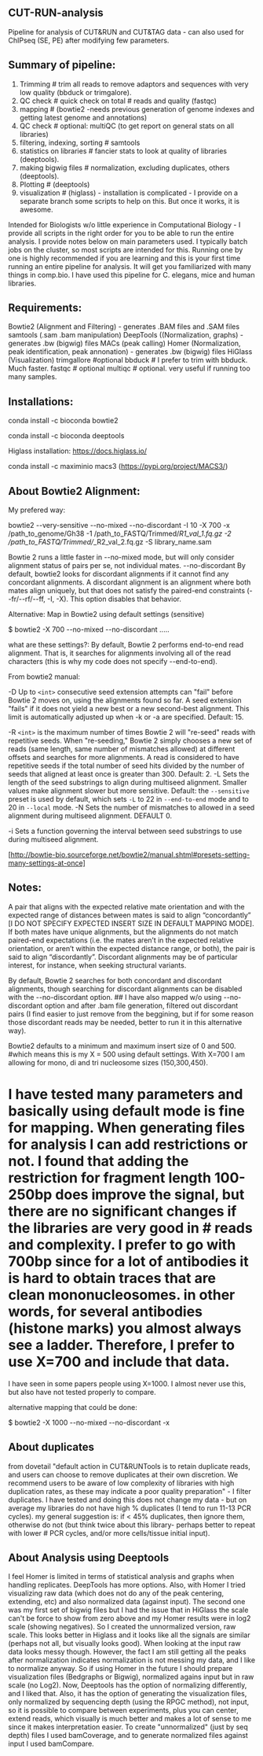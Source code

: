 ## CUT-RUN-analysis
Pipeline for analysis of CUT&RUN and CUT&TAG data - can also used for ChIPseq (SE, PE) after modifying few parameters.

## Summary of pipeline:

1. Trimming # trim all reads to remove adaptors and sequences with very low quality (bbduck or trimgalore). 
2. QC check # quick check on total # reads and quality (fastqc)
3. mapping # (bowtie2 -needs previous generation of genome indexes and getting latest genome and annotations)
4. QC check # optional: multiQC (to get report on general stats on all libraries)
5. filtering, indexing, sorting # samtools 
6. statistics on libraries # fancier stats to look at quality of libraries (deeptools). 
7. making bigwig files # normalization, excluding duplicates, others (deeptools).
8. Plotting # (deeptools)
9. visualization # (higlass) - installation is complicated - I provide on a separate branch some scripts to help on this. But once it works, it is awesome.

Intended for Biologists w/o little experience in Computational Biology - I provide all scripts in the right order for you to be able to run the entire analysis. I provide notes below on main parameters used.
I typically batch jobs on the cluster, so most scripts are intended for this. Running one by one is highly recommended if you are learning and this is your first time running an entire pipeline for analysis. It will get you familiarized with many things in comp.bio.
I have used this pipeline for C. elegans, mice and human libraries.

## Requirements:
Bowtie2 (Alignment and Filtering) - generates .BAM files and .SAM files
samtools (.sam .bam manipulation)
DeepTools ((Normalization, graphs) - generates .bw (bigwig) files
MACs (peak calling)
Homer (Normalization, peak identification, peak annonation) - generates .bw (bigwig) files
HiGlass (Visualization) 
trimgallore #optional
bbduck # I prefer to trim with bbduck. Much faster.
fastqc # optional
multiqc # optional. very useful if running too many samples.

## Installations:

conda install -c bioconda bowtie2 

conda install -c bioconda deeptools

Higlass installation: https://docs.higlass.io/

conda install -c maximinio macs3 (https://pypi.org/project/MACS3/)

## About Bowtie2 Alignment:
My prefered way:

bowtie2 --very-sensitive --no-mixed --no-discordant -I 10 -X 700 -x /path_to_genome/Gh38 -1 /path_to_FASTQ/Trimmed/*R1_val_1.fq.gz -2 /path_to_FASTQ/Trimmed/*_R2_val_2.fq.gz -S library_name.sam

Bowtie 2 runs a little faster in --no-mixed mode, but will only consider alignment status of pairs per se, not individual mates.
--no-discordant By default, bowtie2 looks for discordant alignments if it cannot find any concordant alignments. A discordant alignment is an alignment where both mates align uniquely, but that does not satisfy the paired-end constraints (--fr/--rf/--ff, -I, -X). This option disables that behavior.

Alternative: Map in Bowtie2 using default settings (sensitive) 

$ bowtie2 -X 700 --no-mixed --no-discordant ..... 

what are these settings?:
By default, Bowtie 2 performs end-to-end read alignment. That is, it searches for alignments involving all of the read characters (this is why my code does not specify --end-to-end).

From bowtie2 manual:

-D <int>
        Up to `<int>` consecutive seed extension attempts can "fail" before Bowtie 2
        moves on, using the alignments found so far.  A seed extension "fails" if it
        does not yield a new best or a new second-best alignment.  This limit is
        automatically adjusted up when -k or -a are specified.  Default: 15.

-R <int>
        `<int>` is the maximum number of times Bowtie 2 will "re-seed" reads with
        repetitive seeds. When "re-seeding," Bowtie 2 simply chooses a new set of reads
        (same length, same number of mismatches allowed) at different offsets and
        searches for more alignments.  A read is considered to have repetitive seeds if
        the total number of seed hits divided by the number of seeds that aligned at
        least once is greater than 300.  Default: 2.
-L <int>
        Sets the length of the seed substrings to align during multiseed alignment.
        Smaller values make alignment slower but more sensitive. Default: the
        `--sensitive` preset is used by default, which sets `-L` to 22 in
        `--end-to-end` mode and to 20 in `--local` mode.
-N <int>
        Sets the number of mismatches to allowed in a seed alignment during multiseed
        alignment. DEFAULT 0.

-i <func>
Sets a function governing the interval between seed substrings to use during multiseed alignment. 

[http://bowtie-bio.sourceforge.net/bowtie2/manual.shtml#presets-setting-many-settings-at-once]

## Notes:

A pair that aligns with the expected relative mate orientation and with the expected range of distances between mates is said to align “concordantly” [I DO NOT SPECIFY EXPECTED INSERT SIZE IN DEFAULT MAPPING MODE]. If both mates have unique alignments, but the alignments do not match paired-end expectations (i.e. the mates aren’t in the expected relative orientation, or aren’t within the expected distance range, or both), the pair is said to align “discordantly”. Discordant alignments may be of particular interest, for instance, when seeking structural variants.

By default, Bowtie 2 searches for both concordant and discordant alignments, though searching for discordant alignments can be disabled with the --no-discordant option. ## I have also mapped w/o using --no-discordant option and after .bam file generation, filtered out discordant pairs (I find easier to just remove from the beggining, but if for some reason those discordant reads may be needed, better to run it in this alternative way).
  
Bowtie2 defaults to a minimum and maximum insert size of 0 and 500. #which means this is my X = 500 using default settings. With X=700 I am allowing for mono, di and tri nucleosome sizes (150,300,450). 
# I have tested many parameters and basically using default mode is fine for mapping. When generating files for analysis I can add restrictions or not. I found that adding the restriction for fragment length 100-250bp does improve the signal, but there are no significant changes if the libraries are very good in # reads and complexity. I prefer to go with 700bp since for a lot of antibodies it is hard to obtain traces that are clean mononucleosomes. in other words, for several antibodies (histone marks) you almost always see a ladder. Therefore, I prefer to use X=700 and include that data.
I have seen in some papers people using X=1000. I almost never use this, but also have not tested properly to compare.

alternative mapping that could be done:

$ bowtie2 -X 1000 --no-mixed --no-discordant -x 
  
## About duplicates
  
from dovetail "default action in CUT&RUNTools is to retain duplicate reads, and users can choose to remove duplicates at their own discretion. We recommend users to be aware of low complexity of libraries with high duplication rates, as these may indicate a poor quality preparation" - I filter duplicates. I have tested and doing this does not change my data - but on average my libraries do not have high % duplicates (I tend to run 11-13 PCR cycles).
  my general suggestion is: if < 45% duplicates, then ignore them, otherwise do not (but think twice about this library- perhaps better to repeat with lower # PCR cycles, and/or more cells/tissue initial input).
  
## About Analysis using Deeptools
  
I feel Homer is limited in terms of statistical analysis and graphs when handling replicates. DeepTools has more options. Also, with Homer I tried visualizing raw data (which does not do any of the peak centering, extending, etc) and also normalized data (against input). The second one was my first set of bigwig files but I had the issue that in HiGlass the scale can't be force to show from zero above and my Homer results were in log2 scale (showing negatives). So I created the unnormalized version, raw scale. This looks better in Higlass and it looks like all the signals are similar (perhaps not all, but visually looks good). When looking at the input raw data looks messy though. However, the fact I am still getting all the peaks after normalization indicates normalization is not messing my data, and I like to normalize anyway. So if using Homer in the future I should prepare visualization files (Bedgraphs or Bigwig), normalized agains input but in raw scale (no Log2).
Now, Deeptools has the option of normalizing differently, and I liked that. Also, it has the option of generating the visualization files, only normalized by sequencing depth (using the RPGC method), not input, so it is possible to compare between experiments, plus you can center, extend reads, which visually is much better and makes a lot of sense to me since it makes interpretation easier. To create "unnormalized" (just by seq depth) files I used bamCoverage, and to generate normalized files against input I used bamCompare. 

